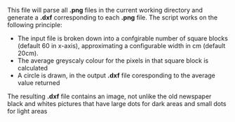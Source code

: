 This file will parse all **.png** files in the current working directory and generate a **.dxf** corresponding to each **.png** file.
The script works on the following principle:

 * The input file is broken down into a confgirable number of square blocks (default 60 in x-axis), approximating a configurable width in cm (default 20cm).
 * The average greyscaly colour for the pixels in that square block is calculated
 * A circle is drawn, in the output **.dxf** file coresponding to the average value returned
 
 The resulting **.dxf** file contains an image, not unlike the old newspaper black and whites pictures that have large dots for dark areas and small dots for light areas
 
